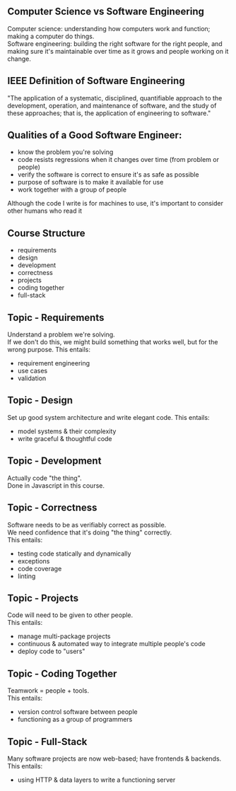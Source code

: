Computer Science vs Software Engineering
-
Computer science: understanding how computers work and function; making a computer do things.  
Software engineering: building the right software for the right people, and making sure it's maintainable over time as it grows and people working on it change.

IEEE Definition of Software Engineering
-
"The application of a systematic, disciplined, quantifiable approach to the development, operation, and maintenance of software, and the study of these approaches; that is, the application of engineering to software."

Qualities of a Good Software Engineer:
-
- know the problem you're solving
- code resists regressions when it changes over time (from problem or people)
- verify the software is correct to ensure it's as safe as possible
- purpose of software is to make it available for use
- work together with a group of people

Although the code I write is for machines to use, it's important to consider other humans who read it

Course Structure
-
- requirements
- design
- development
- correctness
- projects
- coding together
- full-stack

Topic - Requirements
-
Understand a problem we're solving.  
If we don't do this, we might build something that works well, but for the wrong purpose.
This entails:
- requirement engineering
- use cases
- validation

Topic - Design
-
Set up good system architecture and write elegant code.
This entails:
- model systems & their complexity
- write graceful & thoughtful code

Topic - Development
-
Actually code "the thing".  
Done in Javascript in this course.

Topic - Correctness
-
Software needs to be as verifiably correct as possible.  
We need confidence that it's doing "the thing" correctly.  
This entails:
- testing code statically and dynamically
- exceptions
- code coverage
- linting

Topic - Projects
-
Code will need to be given to other people.  
This entails:
- manage multi-package projects
- continuous & automated way to integrate multiple people's code
- deploy code to "users"

Topic - Coding Together
-
Teamwork = people + tools.  
This entails:
- version control software between people
- functioning as a group of programmers

Topic - Full-Stack
-
Many software projects are now web-based; have frontends & backends.  
This entails:
- using HTTP & data layers to write a functioning server
